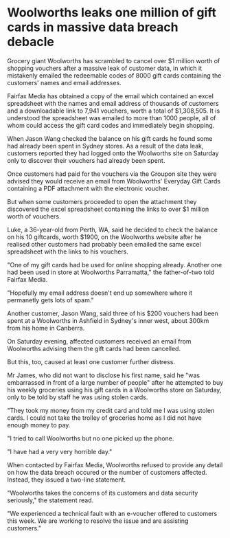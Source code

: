 
<!-- https://www.smh.com.au/technology/woolworths-leaks-1-million-of-gift-cards-in-massive-data-breach-debacle-20150530-ghd8wl.html -->

# Woolworths leaks one million of gift cards in massive data breach debacle

Grocery giant Woolworths has scrambled to cancel over $1 million worth of shopping vouchers after a massive leak of customer data, in which it mistakenly emailed the redeemable codes of 8000 gift cards containing the customers' names and email addresses.

Fairfax Media has obtained a copy of the email which contained an excel spreadsheet with the names and email address of thousands of customers and a downloadable link to 7,941 vouchers, worth a total of $1,308,505. It is understood the spreadsheet was emailed to more than 1000 people, all of whom could access the gift card codes and immediately begin shopping.

When Jason Wang checked the balance on his gift cards he found some had already been spent in Sydney stores.
As a result of the data leak, customers reported they had logged onto the Woolworths site on Saturday only to discover their vouchers had already been spent.

Once customers had paid for the vouchers via the Groupon site they were advised they would receive an email from Woolworths' Everyday Gift Cards containing a PDF attachment with the electronic voucher.

But when some customers proceeded to open the attachment they discovered the excel spreadsheet containing the links to over $1 million worth of vouchers.

Luke, a 36-year-old from Perth, WA, said he decided to check the balance on his 10 giftcards, worth $1900, on the Woolworths website after he realised other customers had probably been emailed the same excel spreadsheet with the links to his vouchers.

"One of my gift cards had be used for online shopping already. Another one had been used in store at Woolworths Parramatta," the father-of-two told Fairfax Media.

"Hopefully my email address doesn't end up somewhere where it permanetly gets lots of spam."

Another customer, Jason Wang, said three of his $200 vouchers had been spent at a Woolworths in Ashfield in Sydney's inner west, about 300km from his home in Canberra.

On Saturday evening, affected customers received an email from Woolworths advising them the gift cards had been cancelled.

But this, too, caused at least one customer further distress.

Mr James, who did not want to disclose his first name, said he "was embarrassed in front of a large number of people" after he attempted to buy his weekly groceries using his gift cards in a Woolworths store on Saturday, only to be told by staff he was using stolen cards.

"They took my money from my credit card and told me I was using stolen cards. I could not take the trolley of groceries home as I did not have enough money to pay.

"I tried to call Woolworths but no one picked up the phone.

"I have had a very very horrible day."

When contacted by Fairfax Media, Woolworths refused to provide any detail on how the data breach occured or the number of customers affected. Instead, they issued a two-line statement.

"Woolworths takes the concerns of its customers and data security seriously," the statement read.

"We experienced a technical fault with an e-voucher offered to customers this week. We are working to resolve the issue and are assisting customers."
